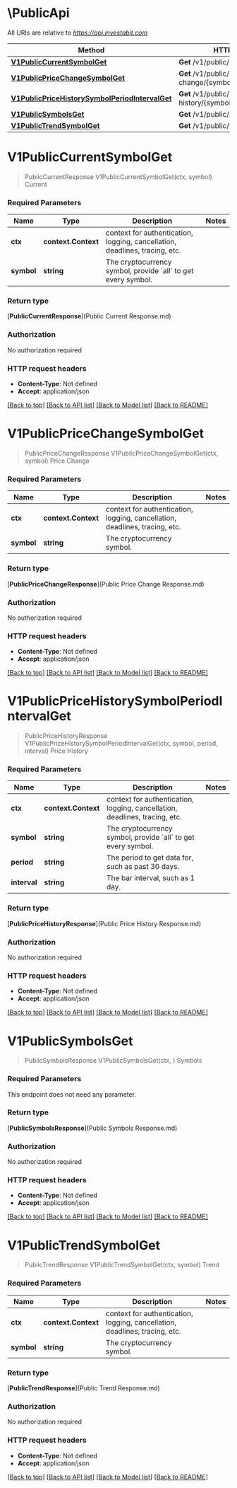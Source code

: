 # \PublicApi

All URIs are relative to *https://api.investabit.com*

Method | HTTP request | Description
------------- | ------------- | -------------
[**V1PublicCurrentSymbolGet**](PublicApi.md#V1PublicCurrentSymbolGet) | **Get** /v1/public/current/{symbol} | Current
[**V1PublicPriceChangeSymbolGet**](PublicApi.md#V1PublicPriceChangeSymbolGet) | **Get** /v1/public/price-change/{symbol} | Price Change
[**V1PublicPriceHistorySymbolPeriodIntervalGet**](PublicApi.md#V1PublicPriceHistorySymbolPeriodIntervalGet) | **Get** /v1/public/price-history/{symbol}/{period}/{interval} | Price History
[**V1PublicSymbolsGet**](PublicApi.md#V1PublicSymbolsGet) | **Get** /v1/public/symbols | Symbols
[**V1PublicTrendSymbolGet**](PublicApi.md#V1PublicTrendSymbolGet) | **Get** /v1/public/trend/{symbol} | Trend


# **V1PublicCurrentSymbolGet**
> PublicCurrentResponse V1PublicCurrentSymbolGet(ctx, symbol)
Current



### Required Parameters

Name | Type | Description  | Notes
------------- | ------------- | ------------- | -------------
 **ctx** | **context.Context** | context for authentication, logging, cancellation, deadlines, tracing, etc.
  **symbol** | **string**| The cryptocurrency symbol, provide &#x60;all&#x60; to get every symbol. | 

### Return type

[**PublicCurrentResponse**](Public Current Response.md)

### Authorization

No authorization required

### HTTP request headers

 - **Content-Type**: Not defined
 - **Accept**: application/json

[[Back to top]](#) [[Back to API list]](../README.md#documentation-for-api-endpoints) [[Back to Model list]](../README.md#documentation-for-models) [[Back to README]](../README.md)

# **V1PublicPriceChangeSymbolGet**
> PublicPriceChangeResponse V1PublicPriceChangeSymbolGet(ctx, symbol)
Price Change



### Required Parameters

Name | Type | Description  | Notes
------------- | ------------- | ------------- | -------------
 **ctx** | **context.Context** | context for authentication, logging, cancellation, deadlines, tracing, etc.
  **symbol** | **string**| The cryptocurrency symbol. | 

### Return type

[**PublicPriceChangeResponse**](Public Price Change Response.md)

### Authorization

No authorization required

### HTTP request headers

 - **Content-Type**: Not defined
 - **Accept**: application/json

[[Back to top]](#) [[Back to API list]](../README.md#documentation-for-api-endpoints) [[Back to Model list]](../README.md#documentation-for-models) [[Back to README]](../README.md)

# **V1PublicPriceHistorySymbolPeriodIntervalGet**
> PublicPriceHistoryResponse V1PublicPriceHistorySymbolPeriodIntervalGet(ctx, symbol, period, interval)
Price History



### Required Parameters

Name | Type | Description  | Notes
------------- | ------------- | ------------- | -------------
 **ctx** | **context.Context** | context for authentication, logging, cancellation, deadlines, tracing, etc.
  **symbol** | **string**| The cryptocurrency symbol, provide &#x60;all&#x60; to get every symbol. | 
  **period** | **string**| The period to get data for, such as past 30 days. | 
  **interval** | **string**| The bar interval, such as 1 day. | 

### Return type

[**PublicPriceHistoryResponse**](Public Price History Response.md)

### Authorization

No authorization required

### HTTP request headers

 - **Content-Type**: Not defined
 - **Accept**: application/json

[[Back to top]](#) [[Back to API list]](../README.md#documentation-for-api-endpoints) [[Back to Model list]](../README.md#documentation-for-models) [[Back to README]](../README.md)

# **V1PublicSymbolsGet**
> PublicSymbolsResponse V1PublicSymbolsGet(ctx, )
Symbols



### Required Parameters
This endpoint does not need any parameter.

### Return type

[**PublicSymbolsResponse**](Public Symbols Response.md)

### Authorization

No authorization required

### HTTP request headers

 - **Content-Type**: Not defined
 - **Accept**: application/json

[[Back to top]](#) [[Back to API list]](../README.md#documentation-for-api-endpoints) [[Back to Model list]](../README.md#documentation-for-models) [[Back to README]](../README.md)

# **V1PublicTrendSymbolGet**
> PublicTrendResponse V1PublicTrendSymbolGet(ctx, symbol)
Trend



### Required Parameters

Name | Type | Description  | Notes
------------- | ------------- | ------------- | -------------
 **ctx** | **context.Context** | context for authentication, logging, cancellation, deadlines, tracing, etc.
  **symbol** | **string**| The cryptocurrency symbol. | 

### Return type

[**PublicTrendResponse**](Public Trend Response.md)

### Authorization

No authorization required

### HTTP request headers

 - **Content-Type**: Not defined
 - **Accept**: application/json

[[Back to top]](#) [[Back to API list]](../README.md#documentation-for-api-endpoints) [[Back to Model list]](../README.md#documentation-for-models) [[Back to README]](../README.md)

